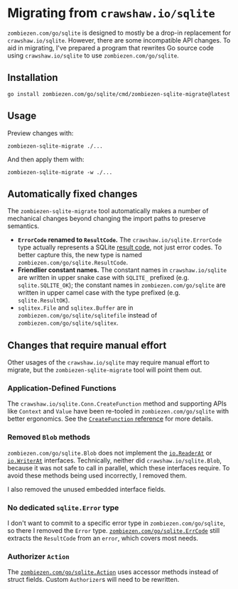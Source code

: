 # Migrating from `crawshaw.io/sqlite`

`zombiezen.com/go/sqlite` is designed to mostly be a drop-in replacement for
`crawshaw.io/sqlite`. However, there are some incompatible API changes. To aid
in migrating, I've prepared a program that rewrites Go source code using
`crawshaw.io/sqlite` to use `zombiezen.com/go/sqlite`.

## Installation

```shell
go install zombiezen.com/go/sqlite/cmd/zombiezen-sqlite-migrate@latest
```

## Usage

Preview changes with:

```shell
zombiezen-sqlite-migrate ./...
```

And then apply them with:

```shell
zombiezen-sqlite-migrate -w ./...
```

## Automatically fixed changes

The `zombiezen-sqlite-migrate` tool automatically makes a number of mechanical
changes beyond changing the import paths to preserve semantics.

-  **`ErrorCode` renamed to `ResultCode`.** The `crawshaw.io/sqlite.ErrorCode` type
   actually represents a SQLite [result code][], not just error codes. To better
   capture this, the new type is named `zombiezen.com/go/sqlite.ResultCode`.
-  **Friendlier constant names.** The constant names in `crawshaw.io/sqlite`
   are written in upper snake case with `SQLITE_` prefixed (e.g.
   `sqlite.SQLITE_OK`); the constant names in `zombiezen.com/go/sqlite` are
   written in upper camel case with the type prefixed (e.g. `sqlite.ResultOK`).
-  `sqlitex.File` and `sqlitex.Buffer` are in `zombiezen.com/go/sqlite/sqlitefile`
   instead of `zombiezen.com/go/sqlite/sqlitex`.

[result code]: https://sqlite.org/rescode.html

## Changes that require manual effort

Other usages of the `crawshaw.io/sqlite` may require manual effort to migrate,
but the `zombiezen-sqlite-migrate` tool will point them out.

### Application-Defined Functions

The `crawshaw.io/sqlite.Conn.CreateFunction` method and supporting APIs like
`Context` and `Value` have been re-tooled in `zombiezen.com/go/sqlite` with
better ergonomics. See the [`CreateFunction` reference][] for more details.

[`CreateFunction` reference]: https://pkg.go.dev/zombiezen.com/go/sqlite#Conn.CreateFunction

### Removed `Blob` methods

`zombiezen.com/go/sqlite.Blob` does not implement the [`io.ReaderAt`][] or
[`io.WriterAt`][] interfaces. Technically, neither did `crawshaw.io/sqlite.Blob`,
because it was not safe to call in parallel, which these interfaces require.
To avoid these methods being used incorrectly, I removed them.

I also removed the unused embedded interface fields.

[`io.ReaderAt`]: https://pkg.go.dev/io#ReaderAt
[`io.WriterAt`]: https://pkg.go.dev/io#WriterAt

### No dedicated `sqlite.Error` type

I don't want to commit to a specific error type in `zombiezen.com/go/sqlite`, so
there I removed the `Error` type. [`zombiezen.com/go/sqlite.ErrCode`][] still
extracts the `ResultCode` from an `error`, which covers most needs.

[`zombiezen.com/go/sqlite.ErrCode`]: https://pkg.go.dev/zombiezen.com/go/sqlite#ErrCode

### Authorizer `Action`

The [`zombiezen.com/go/sqlite.Action`][] uses accessor methods instead of struct
fields. Custom `Authorizer`s will need to be rewritten.

[`zombiezen.com/go/sqlite.Action`]: https://pkg.go.dev/zombiezen.com/go/sqlite#Action
